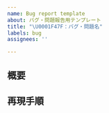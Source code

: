 ```yaml
---
name: Bug report template
about: バグ・問題報告用テンプレート
title: "\U0001F47F：バグ・問題名"
labels: bug
assignees: ''

---
```


## 概要

## 再現手順
